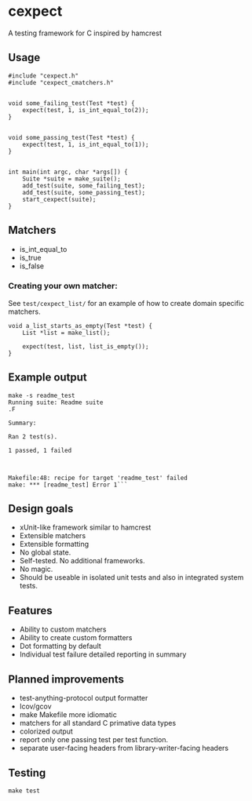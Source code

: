 # cexpect

A testing framework for C inspired by hamcrest

## Usage

```
#include "cexpect.h"
#include "cexpect_cmatchers.h"


void some_failing_test(Test *test) {
    expect(test, 1, is_int_equal_to(2));
}


void some_passing_test(Test *test) {
    expect(test, 1, is_int_equal_to(1));
}


int main(int argc, char *args[]) {
    Suite *suite = make_suite();
    add_test(suite, some_failing_test);
    add_test(suite, some_passing_test);
    start_cexpect(suite);
}
```


## Matchers

* is_int_equal_to
* is_true
* is_false


### Creating your own matcher:

See `test/cexpect_list/` for an example of how to create domain specific matchers.

```clang
void a_list_starts_as_empty(Test *test) {
	List *list = make_list();

	expect(test, list, list_is_empty());
}
```

## Example output

```
make -s readme_test
Running suite: Readme suite
.F

Summary:

Ran 2 test(s).

1 passed, 1 failed



Makefile:48: recipe for target 'readme_test' failed
make: *** [readme_test] Error 1```
```

## Design goals


* xUnit-like framework similar to hamcrest
* Extensible matchers
* Extensible formatting
* No global state.
* Self-tested. No additional frameworks.
* No magic. 
* Should be useable in isolated unit tests and also in integrated system tests.


## Features


* Ability to custom matchers 
* Ability to create custom formatters
* Dot formatting by default
* Individual test failure detailed reporting in summary


## Planned improvements

* test-anything-protocol output formatter
* lcov/gcov
* make Makefile more idiomatic
* matchers for all standard C primative data types
* colorized output
* report only one passing test per test function.
* separate user-facing headers from library-writer-facing headers

## Testing

```
make test
```